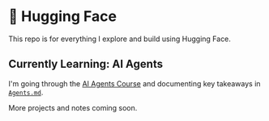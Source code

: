 # 🤗 Hugging Face 

This repo is for everything I explore and build using Hugging Face.

## Currently Learning: AI Agents

I'm going through the [AI Agents Course](https://huggingface.co/learn/agents-course/unit1/introduction) and documenting key takeaways in [`Agents.md`](Agents%20Course/Agents.md).

More projects and notes coming soon.